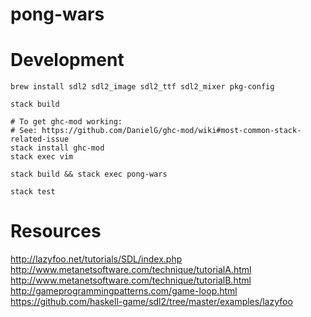 # pong-wars

# Development

```
brew install sdl2 sdl2_image sdl2_ttf sdl2_mixer pkg-config

stack build

# To get ghc-mod working:
# See: https://github.com/DanielG/ghc-mod/wiki#most-common-stack-related-issue
stack install ghc-mod
stack exec vim

stack build && stack exec pong-wars

stack test
```

# Resources

http://lazyfoo.net/tutorials/SDL/index.php
http://www.metanetsoftware.com/technique/tutorialA.html
http://www.metanetsoftware.com/technique/tutorialB.html
http://gameprogrammingpatterns.com/game-loop.html
https://github.com/haskell-game/sdl2/tree/master/examples/lazyfoo
